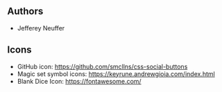 ## Authors
 - Jefferey Neuffer

## Icons
 - GitHub icon: https://github.com/smcllns/css-social-buttons
 - Magic set symbol icons: https://keyrune.andrewgioia.com/index.html
 - Blank Dice Icon: https://fontawesome.com/